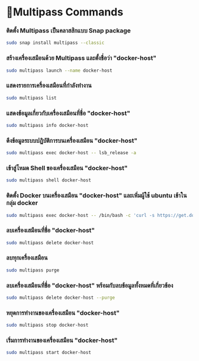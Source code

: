 # 🚩Multipass Commands
  ### ติดตั้ง Multipass เป็นคลาสสิกแบบ Snap package
  ```sh
  sudo snap install multipass --classic
  ```
  ### สร้างเครื่องเสมือนด้วย Multipass และตั้งชื่อว่า "docker-host"
  ```sh
  sudo multipass launch --name docker-host
  ```
  ### แสดงรายการเครื่องเสมือนที่กำลังทำงาน
  ```sh
  sudo multipass list
  ```
  ### แสดงข้อมูลเกี่ยวกับเครื่องเสมือนที่ชื่อ "docker-host"
  ```sh
  sudo multipass info docker-host
  ```
  ### ดึงข้อมูลระบบปฏิบัติการบนเครื่องเสมือน "docker-host"
  ```sh
  sudo multipass exec docker-host -- lsb_release -a
  ```
  ### เข้าสู่โหมด Shell ของเครื่องเสมือน "docker-host"
  ```sh
  sudo multipass shell docker-host
  ```
  ### ติดตั้ง Docker บนเครื่องเสมือน "docker-host" และเพิ่มผู้ใช้ ubuntu เข้าในกลุ่ม docker
  ```sh
  sudo multipass exec docker-host -- /bin/bash -c 'curl -s https://get.docker.com | sh - && sudo user mod -aG docker ubuntu'
  ```
  ### ลบเครื่องเสมือนที่ชื่อ "docker-host"
  ```sh
  sudo multipass delete docker-host
  ```
  ### ลบทุกเครื่องเสมือน
  ```sh
  sudo multipass purge
  ```
  ### ลบเครื่องเสมือนที่ชื่อ "docker-host" พร้อมกับลบข้อมูลทั้งหมดที่เกี่ยวข้อง
  ```sh
  sudo multipass delete docker-host --purge
  ```
  ### หยุดการทำงานของเครื่องเสมือน "docker-host"
  ```sh
  sudo multipass stop docker-host
  ```
  ### เริ่มการทำงานของเครื่องเสมือน "docker-host"
  ```sh
  sudo multipass start docker-host
  ```
